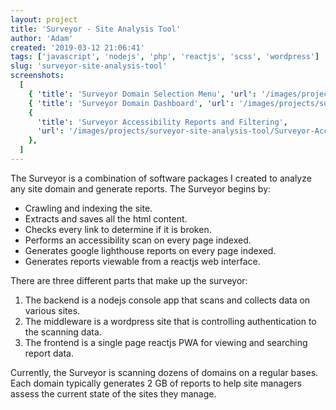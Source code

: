 ```yaml
---
layout: project
title: 'Surveyor - Site Analysis Tool'
author: 'Adam'
created: '2019-03-12 21:06:41'
tags: ['javascript', 'nodejs', 'php', 'reactjs', 'scss', 'wordpress']
slug: 'surveyor-site-analysis-tool'
screenshots:
  [
    { 'title': 'Surveyor Domain Selection Menu', 'url': '/images/projects/surveyor-site-analysis-tool/Surveyor-Domain-Selection-Menu.png' },
    { 'title': 'Surveyor Domain Dashboard', 'url': '/images/projects/surveyor-site-analysis-tool/Surveyor-Domain-Dashboard.png' },
    {
      'title': 'Surveyor Accessibility Reports and Filtering',
      'url': '/images/projects/surveyor-site-analysis-tool/Surveyor-Accessibility-Reports-and-Filtering.png',
    },
  ]
---
```


The Surveyor is a combination of software packages I created to analyze any site domain and generate reports. The Surveyor begins by:

- Crawling and indexing the site.
- Extracts and saves all the html content.
- Checks every link to determine if it is broken.
- Performs an accessibility scan on every page indexed.
- Generates google lighthouse reports on every page indexed.
- Generates reports viewable from a reactjs web interface.

There are three different parts that make up the surveyor:

1. The backend is a nodejs console app that scans and collects data on various sites.
2. The middleware is a wordpress site that is controlling authentication to the scanning data.
3. The frontend is a single page reactjs PWA for viewing and searching report data.

Currently, the Surveyor is scanning dozens of domains on a regular bases. Each domain typically generates 2 GB of reports to help site managers assess the current state of the sites they manage.
